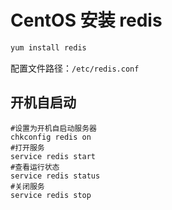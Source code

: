 # CentOS 安装 redis

```sh
yum install redis
```

配置文件路径：`/etc/redis.conf`

## 开机自启动

```
#设置为开机自启动服务器
chkconfig redis on
#打开服务
service redis start
#查看运行状态
service redis status
#关闭服务
service redis stop
```
